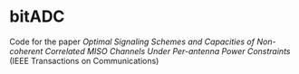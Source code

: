 # bitADC
 Code for the paper _Optimal Signaling Schemes and Capacities of Non-coherent Correlated MISO Channels Under Per-antenna Power Constraints_ (IEEE Transactions on Communications)


